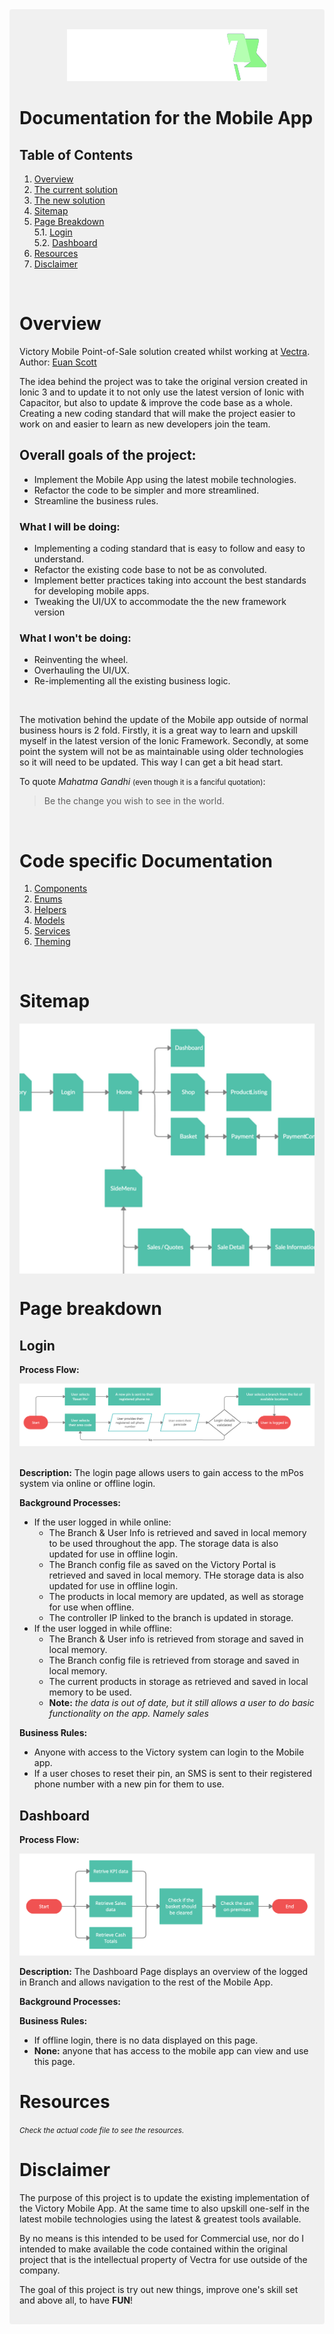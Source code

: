 

<div style="max-width: 1024px; margin: auto; background: rgba(128, 128, 128, 0.1); padding: 16px; border-radius: 4px">

<div align="center" style="margin: auto; padding-top: 16px">
  <img src="../src/assets/img/logo.svg"/>
</div>

# Documentation for the Mobile App
## Table of Contents
1. [Overview](#overview)
2. [The current solution](#the-current-mPos-Application)
3. [The new solution](#the-new-mPos-Application)
4. [Sitemap](#sitemap)
5. [Page Breakdown](#page-breakdown)  
  5.1. [Login](#login)  
  5.2. [Dashboard](#dashboard)
6. [Resources](#resources)
7. [Disclaimer](#disclaimer)

<br/>

# Overview

Victory Mobile Point-of-Sale solution created whilst working at [Vectra][web_1].  
Author: [Euan Scott][web_2]

The idea behind the project was to take the original version created in Ionic 3 and to update it to not only use the latest version of Ionic with Capacitor, but also to update & improve the code base as a whole. Creating a new coding standard that will make the project easier to work on and easier to learn as new developers join the team.

## Overall goals of the project:
- Implement the Mobile App using the latest mobile technologies.
- Refactor the code to be simpler and more streamlined.
- Streamline the business rules.

### What I will be doing:
  - Implementing a coding standard that is easy to follow and easy to understand.
  - Refactor the existing code base to not be as convoluted.
  - Implement better practices taking into account the best standards for developing mobile apps.
  - Tweaking the UI/UX to accommodate the the new framework version

### What I won't be doing:
- Reinventing the wheel.
- Overhauling the UI/UX.
- Re-implementing all the existing business logic.

<br/>

The motivation behind the update of the Mobile app outside of normal business hours is 2 fold. Firstly, it is a great way to learn and upskill myself in the latest version of the Ionic Framework. Secondly, at some point the system will not be as maintainable using older technologies so it will need to be updated. This way I can get a bit head start.

To quote _Mahatma Gandhi_ <small>(even though it is a fanciful quotation)</small>:

> Be the change you wish to see in the world.

<br/>

# Code specific Documentation
1. [Components][md_1]
2. [Enums][md_2]
3. [Helpers][md_3]
4. [Models][md_4]
5. [Services][md_5]
6. [Theming][md_6]

<br/>

# Sitemap
<div align="center" style="overflow: auto; height: 400px;">
  <img src="./flow-diagrams/site-map.jpg" 
  style="max-width: 100vw; max-height: 100vh; transform: scale(1.2); margin-top: 100px; margin-left: 16px;"/>
</div>

<div style="page-break-after: always"></div>

# Page breakdown
## Login
__Process Flow:__
<div align="center" style="margin: auto;">
  <img src="./flow-diagrams/login.jpg"/>
</div>

<br/>

__Description:__ The login page allows users to gain access to the mPos system via online or offline login.

__Background Processes:__ 
- If the user logged in while online:
  - The Branch & User Info is retrieved and saved in local memory to be used throughout the app. The storage data is also updated for use in offline login.
  - The Branch config file as saved on the Victory Portal is retrieved and saved in local memory. THe storage data is also updated for use in offline login.
  - The products in local memory are updated, as well as storage for use when offline.
  - The controller IP linked to the branch is updated in storage.
- If the user logged in while offline:
  - The Branch & User info is retrieved from storage and saved in local memory.
  - The Branch config file is retrieved from storage and saved in local memory.
  - The current products in storage as retrieved and saved in local memory to be used.
  - __Note:__ _the data is out of date, but it still allows a user to do basic functionality on the app. Namely sales_

__Business Rules:__
- Anyone with access to the Victory system can login to the Mobile app.
- If a user choses to reset their pin, an SMS is sent to their registered phone number with a new pin for them to use.

<div style="page-break-after: always"></div>

## Dashboard

__Process Flow:__
<div align="center" style="margin: auto;">
  <img src="./flow-diagrams/dashboard.jpg"/>
</div>

__Description:__ The Dashboard Page displays an overview of the logged in Branch and allows navigation to the rest of the Mobile App.

__Background Processes:__
<!-- - The KPI data is retrieved that displays the sales for the day/week/month and the total transactions made for the day.
- The sales trends for the last 7 days/weeks/months are retrieved and displayed on the page.
- The total Cash in Till/Cash in Safe and Cash on Premise for the branch are retrieved and displayed on the page.
- A check is done to find out if the user wants to clear their basket.
- The total cash on premises is checked and if it is too great, the user is given a popup informing them. -->

__Business Rules:__
- If offline login, there is no data displayed on this page.
- __None:__ anyone that has access to the mobile app can view and use this page.

<div style="page-break-after: always"></div>

# Resources

<small>_Check the actual code file to see the resources._</small>

[comment]: <Links to documentation files that will be in each of the respective folders in the main app file structure (src)>
[md_1]: ../src/app/shared/models/models.md
[md_2]: ../src/app/shared/enums/enum.md
[md_3]: ../src/app/shared/models/models.md
[md_4]: ../src/app/shared/models/model.md
[md_5]: ../src/app/shared/models/models.md
[md_6]: ../src/app/shared/models/models.md


[comment]: <Web links to external websites>
[web_1]: http://vectra.co.za
[web_2]: https://www.linkedin.com/in/euan-scott-software-developer-7361b9121/


# Disclaimer
The purpose of this project is to update the existing implementation of the Victory Mobile App.
At the same time to also upskill one-self in the latest mobile technologies using the latest & greatest tools available. 

By no means is this intended to be used for Commercial use, nor do I intended to make available the code contained within the original project that is the intellectual property of Vectra for use outside of the company.

The goal of this project is try out new things, improve one's skill set and above all, to have __FUN__!

</div>
